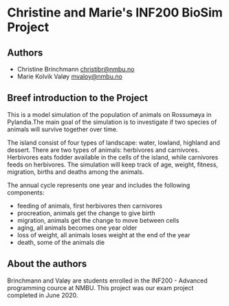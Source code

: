 # Christine and Marie's INF200 BioSim Project 

## Authors

- Christine Brinchmann <christibr@nmbu.no>
- Marie Kolvik Valøy <mvaloy@nmbu.no>

## Breef introduction to the Project
This is a model simulation of the population of animals on Rossumøya in 
Pylandia.The main goal of the simulation is to investigate if two species of 
animals will survive together over time. 

The island consist of four types of landscape: water, lowland, highland and 
dessert. There are two types of animals: herbivores and carnivores. Herbivores 
eats fodder available in the cells of the island, while carnivores feeds on 
herbivores. The simulation will keep track of age, weight, fitness, migration,
births and deaths among the animals.

The annual cycle represents one year and includes the following components:
- feeding of animals, first herbivores then carnivores
- procreation, animals get the change to give birth
- migration, animals get the change to move between cells
- aging, all animals becomes one year older
- loss of weight, all animals loses weight at the end of the year
- death, some of the animals die

## About the authors
Brinchmann and Valøy are students enrolled in the INF200 - Advanced programming
cource at NMBU. This project was our exam project completed in June 2020.